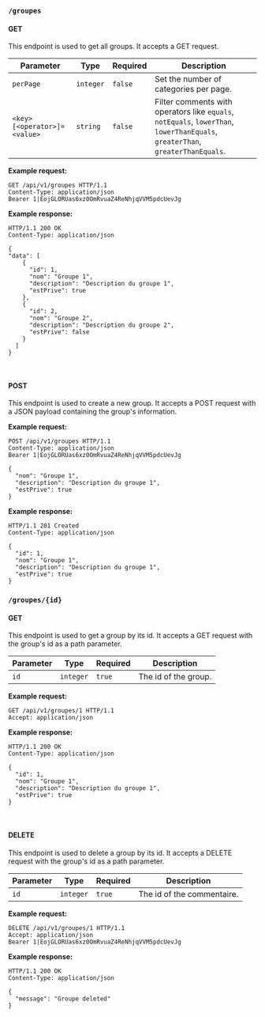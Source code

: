 ### `/groupes`

#### GET

This endpoint is used to get all groups. It accepts a GET request.

| Parameter                   | Type      | Required | Description                                                                                                                    |
| --------------------------- | --------- | -------- | ------------------------------------------------------------------------------------------------------------------------------ |
| `perPage`                   | `integer` | `false`  | Set the number of categories per page.                                                                                         |
| `<key>[<operator>]=<value>` | `string`  | `false`  | Filter comments with operators like `equals`, `notEquals`, `lowerThan`, `lowerThanEquals`, `greaterThan`, `greaterThanEquals`. |

**Example request:**

```http
GET /api/v1/groupes HTTP/1.1
Content-Type: application/json
Bearer 1|EojGLORUas6xz0OmRvuaZ4ReNhjqVVM5pdcUevJg
```

**Example response:**
```http
HTTP/1.1 200 OK
Content-Type: application/json

{
"data": [
    {
      "id": 1,
      "nom": "Groupe 1",
      "description": "Description du groupe 1",
      "estPrive": true
    },
    {
      "id": 2,
      "nom": "Groupe 2",
      "description": "Description du groupe 2",
      "estPrive": false
    }
  ]
}
```

</br>

#### POST

This endpoint is used to create a new group. It accepts a POST request with a JSON payload containing the group's information.

**Example request:**
```http
POST /api/v1/groupes HTTP/1.1
Content-Type: application/json
Bearer 1|EojGLORUas6xz0OmRvuaZ4ReNhjqVVM5pdcUevJg

{
  "nom": "Groupe 1",
  "description": "Description du groupe 1",
  "estPrive": true
}
```

**Example response:**
```http
HTTP/1.1 201 Created
Content-Type: application/json

{
  "id": 1,
  "nom": "Groupe 1",
  "description": "Description du groupe 1",
  "estPrive": true
}
```

### `/groupes/{id}`

#### GET

This endpoint is used to get a group by its id. It accepts a GET request with the group's id as a path parameter.


| Parameter | Type      | Required | Description          |
| --------- | --------- | -------- | -------------------- |
| `id`      | `integer` | `true`   | The id of the group. |

**Example request:**
```http
GET /api/v1/groupes/1 HTTP/1.1
Accept: application/json
```

**Example response:**
```http
HTTP/1.1 200 OK
Content-Type: application/json

{
  "id": 1,
  "nom": "Groupe 1",
  "description": "Description du groupe 1",
  "estPrive": true
}
```

<br>

#### DELETE

This endpoint is used to delete a group by its id. It accepts a DELETE request with the group's id as a path parameter.


| Parameter                        | Type    | Required | Description                                                                              |
|----------------------------------|---------|----------|------------------------------------------------------------------------------------------|
| `id`                             |`integer`| `true`   | The id of the commentaire.                                                               |

**Example request:**
```http
DELETE /api/v1/groupes/1 HTTP/1.1
Accept: application/json
Bearer 1|EojGLORUas6xz0OmRvuaZ4ReNhjqVVM5pdcUevJg
```

**Example response:**
```http
HTTP/1.1 200 OK
Content-Type: application/json

{
  "message": "Groupe deleted"
}
```
